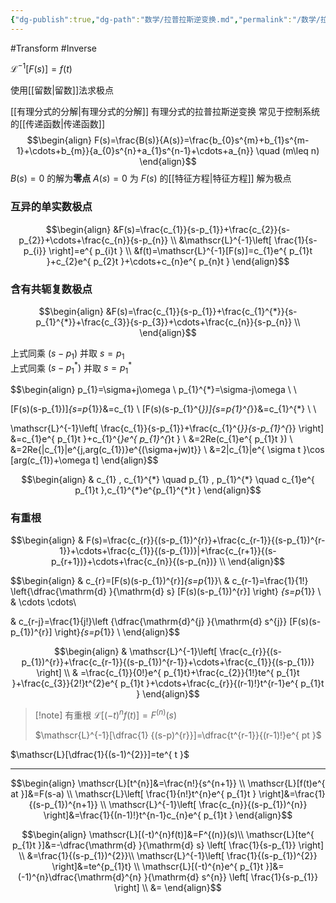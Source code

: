 ```yaml
---
{"dg-publish":true,"dg-path":"数学/拉普拉斯逆变换.md","permalink":"/数学/拉普拉斯逆变换/","dgPassFrontmatter":true,"noteIcon":"","created":"2024-05-21T15:20:28.258+08:00","updated":"2024-07-20T11:17:23.493+08:00"}
---
```


#Transform #Inverse 

$\mathscr{L}^{-1}[F(s)]=f(t)$

使用[[留数\|留数]]法求极点

[[有理分式的分解\|有理分式的分解]]
有理分式的拉普拉斯逆变换
常见于控制系统的[[传递函数\|传递函数]]
$$\begin{align}
F(s)=\frac{B(s)}{A(s)}=\frac{b_{0}s^{m}+b_{1}s^{m-1}+\cdots+b_{m}}{a_{0}s^{n}+a_{1}s^{n-1}+\cdots+a_{n}}  \quad (m\leq n)
\end{align}$$
$B(s)=0$ 的解为**零点**
$A(s)=0$ 为 $F(s)$ 的[[特征方程\|特征方程]]    解为极点

### 互异的单实数极点

$$\begin{align}
&F(s)=\frac{c_{1}}{s-p_{1}}+\frac{c_{2}}{s-p_{2}}+\cdots+\frac{c_{n}}{s-p_{n}} \\
&\mathscr{L}^{-1}\left[ \frac{1}{s-p_{i}} \right]=e^{ p_{i}t } \\
&f(t)=\mathscr{L}^{-1}[F(s)]=c_{1}e^{ p_{1}t }+c_{2}e^{ p_{2}t }+\cdots+c_{n}e^{ p_{n}t }
\end{align}$$

### 含有共轭复数极点

$$\begin{align}
&F(s)=\frac{c_{1}}{s-p_{1}}+\frac{c_{1}^{*}}{s-p_{1}^{*}}+\frac{c_{3}}{s-p_{3}}+\cdots+\frac{c_{n}}{s-p_{n}} \\ 
\end{align}$$

上式同乘 $(s-p_{1})$ 并取 $s=p_{1}$    
上式同乘 $(s-p_{1}^{*})$ 并取 $s=p_{1}^{*}$    

$$\begin{align}
p_{1}=\sigma+j\omega    \\ 
p_{1}^{*}=\sigma-j\omega \\ \\

[F(s)(s-p_{1})]_{s=p_{1}}&=c_{1} \\ 
 [F(s)(s-p_{1}^{*})]_{s=p_{1}^{*}}&=c_{1}^{*} \\ \\

\mathscr{L}^{-1}\left[ \frac{c_{1}}{s-p_{1}}+\frac{c_{1}^{*}}{s-p_{1}^{*}} \right] &=c_{1}e^{ p_{1}t }+c_{1}^{*}e^{ p_{1}^{*}t } \\
&=2Re(c_{1}e^{ p_{1}t }) \\
&=2Re\{|c_{1}|e^{j\,arg(c_{1})}e^{(\sigma+jw)t}\} \\
&=2|c_{1}|e^{ \sigma t }\cos [arg(c_{1})+\omega t]
\end{align}$$


$$\begin{align}
 & c_{1} , c_{1}^{*} \quad  p_{1} ,  p_{1}^{*} \quad  c_{1}e^{ p_{1}t },c_{1}^{*}e^{p_{1}^{*}t }
\end{align}$$

### 有重根
$$\begin{align}
 & F(s)=\frac{c_{r}}{(s-p_{1})^{r}}+\frac{c_{r-1}}{(s-p_{1})^{r-1}}+\cdots+\frac{c_{1}}{(s-p_{1})}|+\frac{c_{r+1}}{(s-p_{r+1})}+\cdots+\frac{c_{n}}{(s-p_{n})} \\
\end{align}$$

$$\begin{align}
  & c_{r}=[F(s)(s-p_{1})^{r}]_{s=p_{1}}\\  & c_{r-1}=\frac{1}{1!} \left\{\dfrac{\mathrm{d} }{\mathrm{d} s}  [F(s)(s-p_{1})^{r}] \right\} _{s=p_{1}} \\
 & \cdots \cdots\\

 & c_{r-j}=\frac{1}{j!}\left \{\dfrac{\mathrm{d}^{j} }{\mathrm{d} s^{j}} [F(s)(s-p_{1})^{r}] \right\}_{s=p_{1}} \\
\end{align}$$

$$\begin{align}
 & \mathscr{L}^{-1}\left[ \frac{c_{r}}{(s-p_{1})^{r}}+\frac{c_{r-1}}{(s-p_{1})^{r-1}}+\cdots+\frac{c_{1}}{(s-p_{1})} \right] \\
 & =\frac{c_{1}}{0!}e^{ p_{1}t}+\frac{c_{2}}{1!}te^{ p_{1}t }+\frac{c_{3}}{2!}t^{2}e^{ p_{1}t }+\cdots+\frac{c_{r}}{(r-1)!}t^{r-1}e^{ p_{1}t }
\end{align}$$


>[!note] 有重根
> $\mathscr{L}[(-t)^{n}f(t)]=F^{(n)}(s)$
> 
> $\mathscr{L}^{-1}[\dfrac{1}
> {(s-p)^{r}}]=\dfrac{t^{r-1}}{(r-1)!}e^{ pt }$

$\mathscr{L}[\dfrac{1}{(s-1)^{2}}]=te^{ t }$

***
$$\begin{align}
\mathscr{L}[t^{n}]&=\frac{n!}{s^{n+1}} \\
\mathscr{L}[f(t)e^{ at }]&=F(s-a) \\
\mathscr{L}\left[ \frac{1}{n!}t^{n}e^{ p_{1}t } \right]&=\frac{1}{(s-p_{1})^{n+1}} \\
\mathscr{L}^{-1}\left[ \frac{c_{n}}{(s-p_{1})^{n}} \right]&=\frac{1}{(n-1)!}t^{n-1}c_{n}e^{ p_{1}t }
\end{align}$$


$$\begin{align}
 \mathscr{L}[(-t)^{n}f(t)]&=F^{(n)}(s)\\
\mathscr{L}[te^{ p_{1}t }]&=-\dfrac{\mathrm{d} }{\mathrm{d} s}  \left[ \frac{1}{s-p_{1}} \right]  \\
&=\frac{1}{(s-p_{1})^{2}}\\
\mathscr{L}^{-1}\left[ \frac{1}{(s-p_{1})^{2}} \right]&=te^{p_{1}t} \\
\mathscr{L}[(-t)^{n}e^{ p_{1}t }]&=(-1)^{n}\dfrac{\mathrm{d}^{n} }{\mathrm{d} s^{n}}  \left[ \frac{1}{s-p_{1}} \right] \\
&=
\end{align}$$

